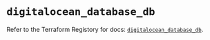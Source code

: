 # `digitalocean_database_db`

Refer to the Terraform Registory for docs: [`digitalocean_database_db`](https://www.terraform.io/docs/providers/digitalocean/r/database_db).
